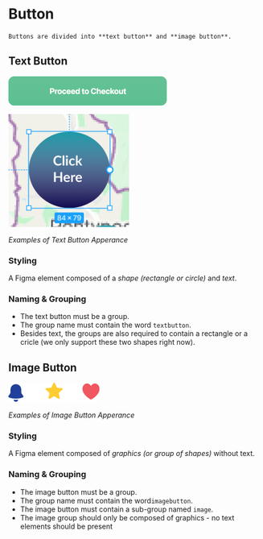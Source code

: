 # Button

```note
Buttons are divided into **text button** and **image button**.
```

## Text Button
![text button example images](https://github.com/ImagineThisNHS/ImagineThisNHS.github.io/blob/master/guidelines/assets/button/text%20button.png?raw=true)

![text button example images](https://github.com/ImagineThisNHS/ImagineThisNHS.github.io/blob/master/guidelines/assets/button/circle%20button.png?raw=true)

_Examples of Text Button Apperance_


### Styling
A Figma element composed of a _shape (rectangle or circle)_ and _text_.

### Naming & Grouping
* The text button must be a group.
* The group name must contain the word `textbutton`.
* Besides text, the groups are also required to contain a rectangle or a cricle (we only support these two shapes right now).


## Image Button
![image button examples images](https://github.com/ImagineThisNHS/ImagineThisNHS.github.io/blob/master/guidelines/assets/button/image%20button.png?raw=true)

_Examples of Image Button Apperance_

### Styling
A Figma element composed of _graphics (or group of shapes)_ without text.

### Naming & Grouping
* The image button must be a group.
* The group name must contain the word`imagebutton`.
* The image button must contain a sub-group named `image`.
* The image group should only be composed of graphics - no text elements should be present
